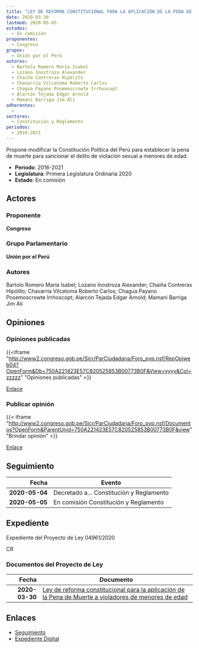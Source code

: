 ```yaml
---
title: "LEY DE REFORMA CONSTITUCIONAL PARA LA APLICACIÓN DE LA PENA DE MUERTE A VIOLADORES DE MENORES DE EDAD"
date: 2020-03-30
lastmod: 2020-05-05
estados: 
  - En comisión
proponentes: 
  - Congreso
grupos: 
  - Unión por el Perú
autores: 
  - Bartolo Romero María Isabel
  - Lozano Inostroza Alexander
  - Chaiña Contreras Hipólito
  - Chavarría Vilcatoma Roberto Carlos
  - Chagua Payano Posemoscrowte Irrhoscopt
  - Alarcón Tejada Edgar Arnold
  - Mamani Barriga Jim Ali
adherentes: 
  - 
sectores: 
  - Constitución y Reglamento
periodos: 
  - 2016-2021
---
```


Propone modificar la Constitución Política del Perú para establecer la pena de muerte para sancionar el delito de violación sexual a menores de edad.

- **Periodo**: 2016-2021
- **Legislatura**: Primera Legislatura Ordinaria 2020
- **Estado**: En comisión

## Actores

### Proponente

**Congreso**

### Grupo Parlamentario

**Unión por el Perú**

### Autores

Bartolo Romero María Isabel; Lozano Inostroza Alexander; Chaiña Contreras Hipólito; Chavarría Vilcatoma Roberto Carlos; Chagua Payano Posemoscrowte Irrhoscopt; Alarcón Tejada Edgar Arnold; Mamani Barriga Jim Ali


## Opiniones

### Opiniones publicadas

{{<iframe "http://www2.congreso.gob.pe/Sicr/ParCiudadana/Foro_pvp.nsf/RepOpiweb04?OpenForm&Db=750A221423E57C820525853B00773B0F&View=yyyy&Col=zzzzz" "Opiniones publicadas" >}}

[Enlace](http://www2.congreso.gob.pe/Sicr/ParCiudadana/Foro_pvp.nsf/RepOpiweb04?OpenForm&Db=750A221423E57C820525853B00773B0F&View=yyyy&Col=zzzzz)
### Publicar opinión

{{< iframe "http://www2.congreso.gob.pe/Sicr/ParCiudadana/Foro_pvp.nsf/Documentos?OpenForm&ParentUnid=750A221423E57C820525853B00773B0F&view" "Brindar opinión" >}}

[Enlace](http://www2.congreso.gob.pe/Sicr/ParCiudadana/Foro_pvp.nsf/Documentos?OpenForm&ParentUnid=750A221423E57C820525853B00773B0F&view)

## Seguimiento

| Fecha | Evento |
|------:|--------|
| **2020-05-04** | Decretado a... Constitución y Reglamento|
| **2020-05-05** | En comisión Constitución y Reglamento|


## Expediente

Expediente del Proyecto de Ley 04961/2020

CR


### Documentos del Proyecto de Ley

| Fecha | Documento |
|------:|--------|
| **2020-03-30** | [Ley de reforma constitucional para la aplicación de la Pena de Muerte a violadores de menores de edad](http://www.leyes.congreso.gob.pe/Documentos/2016_2021/Proyectos_de_Ley_y_de_Resoluciones_Legislativas/PL04961_20200330.pdf) |

## Enlaces 

- [Seguimiento](http://www2.congreso.gob.pe/Sicr/TraDocEstProc/CLProLey2016.nsf/f7fff46988ca05b1052578e100829cc7/1edcbc84d5cf15190525853c00583320?OpenDocument)
- [Expediente Digital](http://www2.congreso.gob.pe/Sicr/TraDocEstProc/CLProLey2016.nsf/f7fff46988ca05b1052578e100829cc7/1edcbc84d5cf15190525853c00583320?OpenDocument&Click=05257FB7005EB655.eb71d0cf91d8294e05256cdf006b5706/$Body/0.1C6C)
